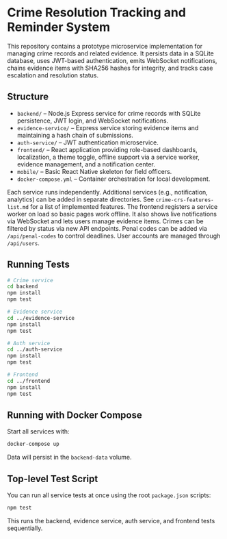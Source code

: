 # Crime Resolution Tracking and Reminder System

This repository contains a prototype microservice implementation for managing crime records and related evidence. It persists data in a SQLite database, uses JWT-based authentication, emits WebSocket notifications, chains evidence items with SHA256 hashes for integrity, and tracks case escalation and resolution status.

## Structure

- `backend/` – Node.js Express service for crime records with SQLite persistence, JWT login, and WebSocket notifications.
- `evidence-service/` – Express service storing evidence items and maintaining a hash chain of submissions.
- `auth-service/` – JWT authentication microservice.
- `frontend/` – React application providing role-based dashboards, localization, a theme toggle, offline support via a service worker, evidence management, and a notification center.
- `mobile/` – Basic React Native skeleton for field officers.
- `docker-compose.yml` – Container orchestration for local development.

Each service runs independently. Additional services (e.g., notification, analytics) can be added in separate directories.
See `crime-crs-features-list.md` for a list of implemented features. The frontend registers a service worker on load so basic pages work offline. It also shows live notifications via WebSocket and lets users manage evidence items. Crimes can be filtered by status via new API endpoints. Penal codes can be added via `/api/penal-codes` to control deadlines. User accounts are managed through `/api/users`.

## Running Tests

```bash
# Crime service
cd backend
npm install
npm test

# Evidence service
cd ../evidence-service
npm install
npm test

# Auth service
cd ../auth-service
npm install
npm test

# Frontend
cd ../frontend
npm install
npm test
```
## Running with Docker Compose

Start all services with:

```bash
docker-compose up
```

Data will persist in the `backend-data` volume.

## Top-level Test Script

You can run all service tests at once using the root `package.json` scripts:

```bash
npm test
```

This runs the backend, evidence service, auth service, and frontend tests sequentially.
